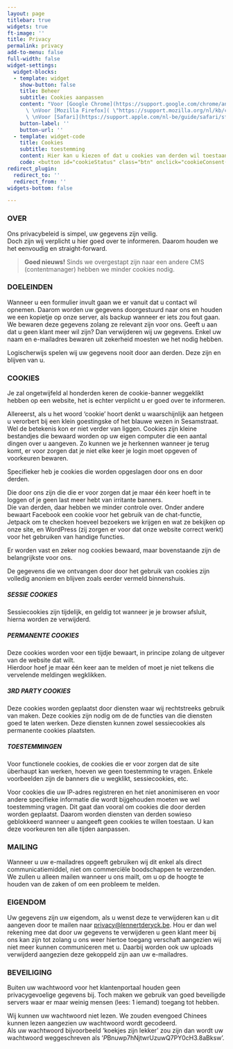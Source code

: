 ```yaml
---
layout: page
titlebar: true
widgets: true
ft-image: ''
title: Privacy
permalink: privacy
add-to-menu: false
full-width: false
widget-settings:
  widget-blocks:
  - template: widget
    show-button: false
    title: Beheer
    subtitle: Cookies aanpassen
    content: "Voor [Google Chrome](https://support.google.com/chrome/answer/95647?co=GENIE.Platform%3DDesktop&hl=nl)
      \ \nVoor [Mozilla Firefox]( \"https://support.mozilla.org/nl/kb/cookies-verwijderen-gegevens-wissen-websites-opgeslagen\")
      \ \nVoor [Safari](https://support.apple.com/nl-be/guide/safari/sfri11471/mac)"
    button-label: ''
    button-url: ''
  - template: widget-code
    title: Cookies
    subtitle: toestemming
    content: Hier kan u kiezen of dat u cookies van derden wil toestaan, of blokkeren.
    code: <button id="cookieStatus" class="btn" onclick="cookieConsent()">Toestemming</button>
redirect_plugin:
  redirect_to: ''
  redirect_from: ''
widgets-bottom: false

---
```

### OVER

Ons privacybeleid is simpel, uw gegevens zijn veilig.  
Doch zijn wij verplicht u hier goed over te informeren. Daarom houden we het eenvoudig en straight-forward.

> **Goed nieuws!**
Sinds we overgestapt zijn naar een andere CMS (contentmanager) hebben we minder cookies nodig.

### DOELEINDEN

Wanneer u een formulier invult gaan we er vanuit dat u contact wil opnemen. Daarom worden uw gegevens doorgestuurd naar ons en houden we een kopietje op onze server, als backup wanneer er iets zou fout gaan. We bewaren deze gegevens zolang ze relevant zijn voor ons. Geeft u aan dat u geen klant meer wil zijn? Dan verwijderen wij uw gegevens. Enkel uw naam en e-mailadres bewaren uit zekerheid moesten we het nodig hebben.

Logischerwijs spelen wij uw gegevens nooit door aan derden. Deze zijn en blijven van u.

### COOKIES

Je zal ongetwijfeld al honderden keren de cookie-banner weggeklikt hebben op een website, het is echter verplicht u er goed over te informeren.

Allereerst, als u het woord ‘cookie’ hoort denkt u waarschijnlijk aan hetgeen u verorbert bij een klein goestingske of het blauwe wezen in Sesamstraat. Wel de betekenis kon er niet verder van liggen. Cookies zijn kleine bestandjes die bewaard worden op uw eigen computer die een aantal dingen over u aangeven. Zo kunnen we je herkennen wanneer je terug komt, er voor zorgen dat je niet elke keer je login moet opgeven of voorkeuren bewaren.

Specifieker heb je cookies die worden opgeslagen door ons en door derden.

Die door ons zijn die die er voor zorgen dat je maar één keer hoeft in te loggen of je geen last meer hebt van irritante banners.  
Die van derden, daar hebben we minder controle over. Onder andere bewaart Facebook een cookie voor het gebruik van de chat-functie, Jetpack om te checken hoeveel bezoekers we krijgen en wat ze bekijken op onze site, en WordPress (zij zorgen er voor dat onze website correct werkt) voor het gebruiken van handige functies.

Er worden vast en zeker nog cookies bewaard, maar bovenstaande zijn de belangrijkste voor ons.

De gegevens die we ontvangen door door het gebruik van cookies zijn volledig anoniem en blijven zoals eerder vermeld binnenshuis.

##### SESSIE COOKIES

Sessiecookies zijn tijdelijk, en geldig tot wanneer je je browser afsluit, hierna worden ze verwijderd.

##### PERMANENTE COOKIES

Deze cookies worden voor een tijdje bewaart, in principe zolang de uitgever van de website dat wilt.  
Hierdoor hoef je maar één keer aan te melden of moet je niet telkens die vervelende meldingen wegklikken.

##### 3RD PARTY COOKIES

Deze cookies worden geplaatst door diensten waar wij rechtstreeks gebruik van maken. Deze cookies zijn nodig om de de functies van die diensten goed te laten werken. Deze diensten kunnen zowel sessiecookies als permanente cookies plaatsten.

##### TOESTEMMINGEN

Voor functionele cookies, de cookies die er voor zorgen dat de site überhaupt kan werken, hoeven we geen toestemming te vragen. Enkele voorbeelden zijn de banners die u wegklikt, sessiecookies, etc.

Voor cookies die uw IP-adres registreren en het niet anonimiseren en voor andere specifieke informatie die wordt bijgehouden moeten we wel toestemming vragen. Dit gaat dan vooral om cookies die door derden worden geplaatst. Daarom worden diensten van derden sowieso geblokkeerd wanneer u aangeeft geen cookies te willen toestaan. U kan deze voorkeuren ten alle tijden aanpassen.

### MAILING

Wanneer u uw e-mailadres opgeeft gebruiken wij dit enkel als direct communicatiemiddel, niet om commerciële boodschappen te verzenden.  
We zullen u alleen mailen wanneer u ons mailt, om u op de hoogte te houden van de zaken of om een probleem te melden.

### EIGENDOM

Uw gegevens zijn uw eigendom, als u wenst deze te verwijderen kan u dit aangeven door te mailen naar privacy@lennertderyck.be. Hou er dan wel rekening mee dat door uw gegevens te verwijderen u geen klant meer bij ons kan zijn tot zolang u ons weer hiertoe toegang verschaft aangezien wij niet meer kunnen communiceren met u. Daarbij worden ook uw uploads verwijderd aangezien deze gekoppeld zijn aan uw e-mailadres.

### BEVEILIGING

Buiten uw wachtwoord voor het klantenportaal houden geen privacygevoelige gegevens bij. Toch maken we gebruik van goed beveiligde servers waar er maar weinig mensen (lees: 1 iemand) toegang tot hebben.

Wij kunnen uw wachtwoord niet lezen. We zouden evengoed Chinees kunnen lezen aangezien uw wachtwoord wordt gecodeerd.  
Als uw wachtwoord bijvoorbeeld ‘koekjes zijn lekker’ zou zijn dan wordt uw wachtwoord weggeschreven als ‘$P$Bnuwp7hNjtwrUzuwQ7PY0cH3.8aBksw’.